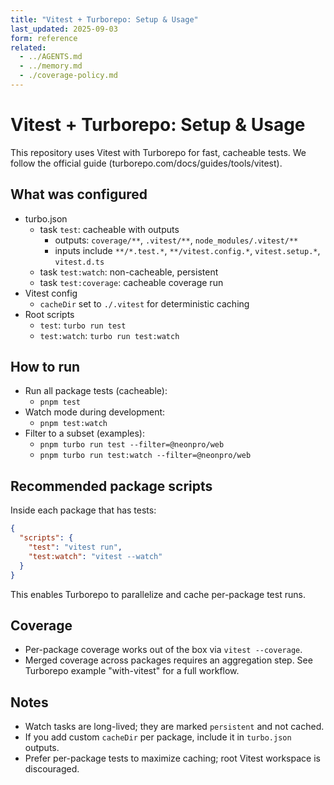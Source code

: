 ```yaml
---
title: "Vitest + Turborepo: Setup & Usage"
last_updated: 2025-09-03
form: reference
related:
  - ../AGENTS.md
  - ../memory.md
  - ./coverage-policy.md
---
```


# Vitest + Turborepo: Setup & Usage

This repository uses Vitest with Turborepo for fast, cacheable tests.
We follow the official guide (turborepo.com/docs/guides/tools/vitest).

## What was configured

- turbo.json
  - task `test`: cacheable with outputs
    - outputs: `coverage/**`, `.vitest/**`, `node_modules/.vitest/**`
    - inputs include `**/*.test.*`, `**/vitest.config.*`, `vitest.setup.*`, `vitest.d.ts`
  - task `test:watch`: non-cacheable, persistent
  - task `test:coverage`: cacheable coverage run
- Vitest config
  - `cacheDir` set to `./.vitest` for deterministic caching
- Root scripts
  - `test`: `turbo run test`
  - `test:watch`: `turbo run test:watch`

## How to run

- Run all package tests (cacheable):
  - `pnpm test`
- Watch mode during development:
  - `pnpm test:watch`
- Filter to a subset (examples):
  - `pnpm turbo run test --filter=@neonpro/web`
  - `pnpm turbo run test:watch --filter=@neonpro/web`

## Recommended package scripts

Inside each package that has tests:

```json
{
  "scripts": {
    "test": "vitest run",
    "test:watch": "vitest --watch"
  }
}
```

This enables Turborepo to parallelize and cache per-package test runs.

## Coverage

- Per-package coverage works out of the box via `vitest --coverage`.
- Merged coverage across packages requires an aggregation step.
  See Turborepo example "with-vitest" for a full workflow.

## Notes

- Watch tasks are long-lived; they are marked `persistent` and not cached.
- If you add custom `cacheDir` per package, include it in `turbo.json` outputs.
- Prefer per-package tests to maximize caching; root Vitest workspace is discouraged.
